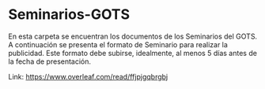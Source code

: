 # Seminarios-GOTS

En esta carpeta se encuentran los documentos de los Seminarios del GOTS. A continuación se presenta el formato de Seminario para realizar la publicidad. Este formato debe subirse, idealmente, al menos 5 días antes de la fecha de presentación. 

Link: https://www.overleaf.com/read/ffjpjgqbrgbj
